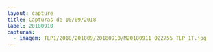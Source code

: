 ```yaml
---
layout: capture
title: Capturas de 10/09/2018
label: 20180910
capturas:
  - imagem: TLP1/2018/201809/20180910/M20180911_022755_TLP_1T.jpg
---
```

